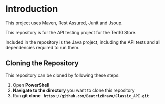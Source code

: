 # Introduction
This project uses Maven, Rest Assured, Junit and Jsoup.

This repository is for the API testing project for the Ten10 Store.

Included in the repository is the Java project, including the API tests and all dependencies required to run them.

## Cloning the Repository

This repository can be cloned by following these steps:

1. Open **PowerShell**
2. **Navigate to the directory** you want to clone this repository 
3. Run **git clone ``` https://github.com/BeatrizBravo/Classic_API.git```**

